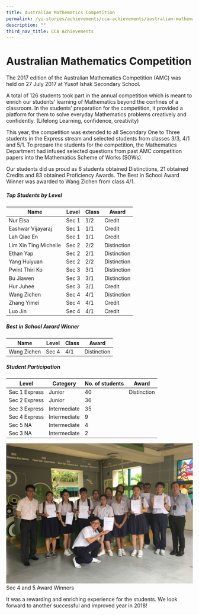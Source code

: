 ```yaml
---
title: Australian Mathematics Competition
permalink: /yi-stories/achievements/cca-achievements/australian-mathematics-competition/
description: ""
third_nav_title: CCA Achievements
---
```

# **Australian Mathematics Competition**

The 2017 edition of the Australian Mathematics Competition (AMC) was held on 27 July 2017 at Yusof Ishak Secondary School.

A total of 126 students took part in the annual competition which is meant to enrich our students’ learning of Mathematics beyond the confines of a classroom. In the students’ preparation for the competition, it provided a platform for them to solve everyday Mathematics problems creatively and confidently. (Lifelong Learning, confidence, creativity)

This year, the competition was extended to all Secondary One to Three students in the Express stream and selected students from classes 3/3, 4/1 and 5/1. To prepare the students for the competition, the Mathematics Department had infused selected questions from past AMC competition papers into the Mathematics Scheme of Works (SOWs).

Our students did us proud as 6 students obtained Distinctions, 21 obtained Credits and 83 obtained Proficiency Awards. The Best in School Award Winner was awarded to Wang Zichen from class 4/1.

##### Top Students by Level
| Name 	| Level 	| Class 	| Award 	|
|---	|---	|---	|---	|
| Nur Elsa 	| Sec 1 	| 1/2 	| Credit 	|
| Eashwar Vijayaraj 	| Sec 1 	| 1/1 	| Credit 	|
| Lah Qiao En 	| Sec 1 	| 1/1 	| Credit 	|
| Lim Xin Ting Michelle 	| Sec 2 	| 2/2 	| Distinction 	|
| Ethan Yap 	| Sec 2 	| 2/1 	| Distinction 	|
| Yang Huiyuan 	| Sec 2 	| 2/2 	| Distinction 	|
| Pwint Thiri Ko 	| Sec 3 	| 3/1 	| Distinction 	|
| Bu Jiawen 	| Sec 3 	| 3/1 	| Distinction 	|
| Hur Juhee 	| Sec 3 	| 3/1 	| Credit 	|
| Wang Zichen 	| Sec 4 	| 4/1 	| Distinction 	|
| Zhang Yimei 	| Sec 4 	| 4/1 	| Credit 	|
| Luo Jin 	| Sec 4 	| 4/1 	| Credit 	|

##### Best in School Award Winner
| Name 	| Level 	| Class 	| Award 	|
|---	|---	|---	|---	|
| Wang Zichen 	| Sec 4 	| 4/1 	| Distinction 	|

##### Student Participation

| Level 	| Category 	| No. of students 	| Award 	|
|---	|---	|---	|---	|
| Sec 1 Express 	| Junior 	| 40 	| Distinction 	|
| Sec 2 Express 	| Junior 	| 36 	|  	|
| Sec 3 Express 	| Intermediate 	| 35 	|  	|
| Sec 4 Express 	| Intermediate 	| 9 	|  	|
| Sec 5 NA 	| Intermediate 	| 4 	|  	|
| Sec 3 NA 	| Intermediate 	| 2 	|  	|

![](/images/AMC%202017.jpeg)
Sec 4 and 5 Award Winners

It was a rewarding and enriching experience for the students. We look forward to another successful and improved year in 2018!